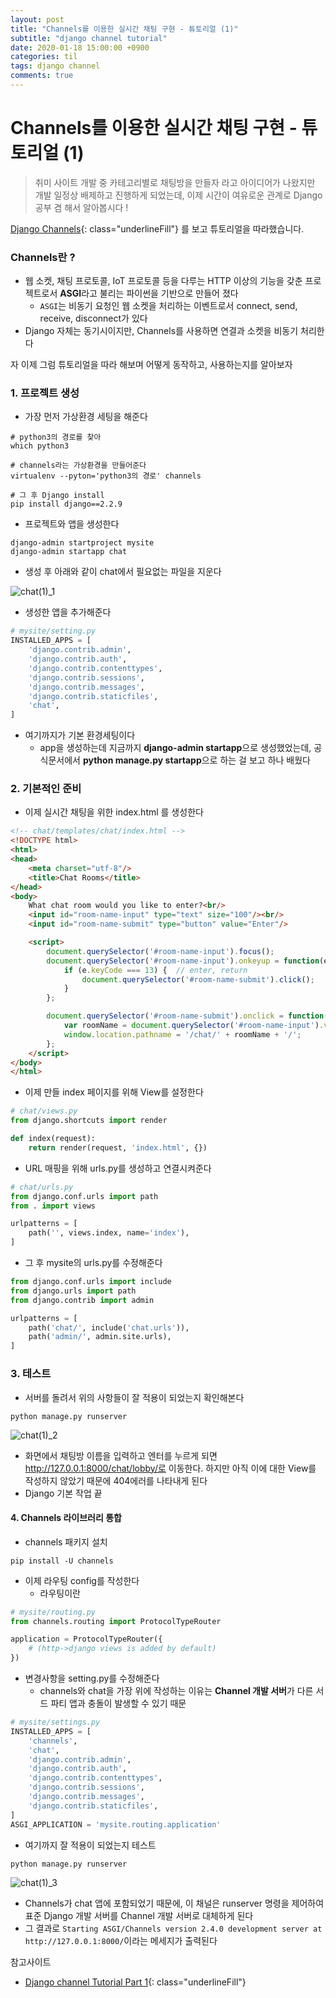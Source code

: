 ```yaml
---
layout: post
title: "Channels를 이용한 실시간 채팅 구현 - 튜토리얼 (1)"
subtitle: "django channel tutorial"
date: 2020-01-18 15:00:00 +0900
categories: til
tags: django channel
comments: true
---
```


# Channels를 이용한 실시간 채팅 구현 - 튜토리얼 (1)

> 취미 사이트 개발 중 카테고리별로 채팅방을 만들자 라고 아이디어가 나왔지만 개발 일정상 배제하고 진행하게 되었는데, 이제 시간이 여유로운 관계로 Django공부 겸 해서 알아봅시다 !



[Django Channels](https://channels.readthedocs.io/en/latest/index.html){: class="underlineFill"} 를 보고 튜토리얼을 따라했습니다.



### Channels란 ?

- 웹 소켓, 채팅 프로토콜, IoT 프로토콜 등을 다루는 HTTP 이상의 기능을 갖춘 프로젝트로서 **ASGI**라고 불리는 파이썬을 기반으로 만들어 졌다
  - `ASGI`는 비동기 요청인 웹 소켓을 처리하는 이벤트로서 connect, send, receive, disconnect가 있다
- Django 자체는 동기시이지만, Channels를 사용하면 연결과 소켓을 비동기 처리한다



자 이제 그럼 튜토리얼을 따라 해보며 어떻게 동작하고, 사용하는지를 알아보자



### 1. 프로젝트 생성

- 가장 먼저 가상환경 세팅을 해준다

```shell
# python3의 경로를 찾아
which python3

# channels라는 가상환경을 만들어준다
virtualenv --pyton='python3의 경로' channels

# 그 후 Django install
pip install django==2.2.9
```

- 프로젝트와 앱을 생성한다

```shell
django-admin startproject mysite
django-admin startapp chat
```

- 생성 후 아래와 같이 chat에서 필요없는 파일을 지운다

![chat(1)_1](/img/in-post/chat(1)/chat(1)_1.png)

- 생성한 앱을 추가해준다

```python
# mysite/setting.py
INSTALLED_APPS = [
    'django.contrib.admin',
    'django.contrib.auth',
    'django.contrib.contenttypes',
    'django.contrib.sessions',
    'django.contrib.messages',
    'django.contrib.staticfiles',
    'chat',
]
```

- 여기까지가 기본 환경세팅이다
  - app을 생성하는데 지금까지 **django-admin startapp**으로 생성했었는데, 공식문서에서 **python manage.py startapp**으로 하는 걸 보고 하나 배웠다



### 2. 기본적인 준비

- 이제 실시간 채팅을 위한 index.html 를 생성한다

```html
<!-- chat/templates/chat/index.html -->
<!DOCTYPE html>
<html>
<head>
    <meta charset="utf-8"/>
    <title>Chat Rooms</title>
</head>
<body>
    What chat room would you like to enter?<br/>
    <input id="room-name-input" type="text" size="100"/><br/>
    <input id="room-name-submit" type="button" value="Enter"/>

    <script>
        document.querySelector('#room-name-input').focus();
        document.querySelector('#room-name-input').onkeyup = function(e) {
            if (e.keyCode === 13) {  // enter, return
                document.querySelector('#room-name-submit').click();
            }
        };

        document.querySelector('#room-name-submit').onclick = function(e) {
            var roomName = document.querySelector('#room-name-input').value;
            window.location.pathname = '/chat/' + roomName + '/';
        };
    </script>
</body>
</html>
```

- 이제 만들 index 페이지를 위해 View를 설정한다

```python
# chat/views.py
from django.shortcuts import render

def index(request):
    return render(request, 'index.html', {})
```

- URL 매핑을 위해 urls.py를 생성하고 연결시켜준다

```python
# chat/urls.py
from django.conf.urls import path
from . import views

urlpatterns = [
    path('', views.index, name='index'),
]
```

- 그 후 mysite의 urls.py를 수정해준다

```python
from django.conf.urls import include
from django.urls import path
from django.contrib import admin

urlpatterns = [
    path('chat/', include('chat.urls')),
    path('admin/', admin.site.urls),
]
```



### 3. 테스트

- 서버를 돌려서 위의 사항들이 잘 적용이 되었는지 확인해본다

```shell
python manage.py runserver
```

![chat(1)_2](/img/in-post/chat(1)/chat(1)_2.png)

- 화면에서 채팅방 이름을 입력하고 엔터를 누르게 되면 http://127.0.0.1:8000/chat/lobby/로 이동한다. 하지만 아직 이에 대한 View를 작성하지 않았기 때문에 404에러를 나타내게 된다
- Django 기본 작업 끝



#### 4. Channels 라이브러리 통합

- channels 패키지 설치

```shell
pip install -U channels
```

- 이제 라우팅 config를 작성한다
  - 라우팅이란 

```python
# mysite/routing.py
from channels.routing import ProtocolTypeRouter

application = ProtocolTypeRouter({
    # (http->django views is added by default)
})
```

- 변경사항을 setting.py를 수정해준다
  - channels와 chat을 가장 위에 작성하는 이유는 **Channel 개발 서버**가 다른 서드 파티 앱과 충돌이 발생할 수 있기 때문

```python
# mysite/settings.py
INSTALLED_APPS = [
    'channels',
    'chat',
    'django.contrib.admin',
    'django.contrib.auth',
    'django.contrib.contenttypes',
    'django.contrib.sessions',
    'django.contrib.messages',
    'django.contrib.staticfiles',
]
ASGI_APPLICATION = 'mysite.routing.application'
```

- 여기까지 잘 적용이 되었는지 테스트

```shell
python manage.py runserver
```

![chat(1)_3](/img/in-post/chat(1)/chat(1)_3.png)

- Channels가 chat 앱에 포함되었기 때문에, 이 채널은 runserver 명령을 제어하여 표준 Django 개발 서버를 Channel 개발 서버로 대체하게 된다
- 그 결과로 `Starting ASGI/Channels version 2.4.0 development server at http://127.0.0.1:8000/`이라는 메세지가 출력된다



참고사이트

- [Django channel Tutorial Part 1](https://channels.readthedocs.io/en/latest/tutorial/part_1.htmlhttps://channels.readthedocs.io/en/latest/tutorial/part_1.html){: class="underlineFill"} 



